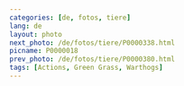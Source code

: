 ```yaml
---
categories: [de, fotos, tiere]
lang: de
layout: photo
next_photo: /de/fotos/tiere/P0000338.html
picname: P0000018
prev_photo: /de/fotos/tiere/P0000380.html
tags: [Actions, Green Grass, Warthogs]
---
```

